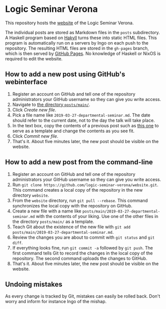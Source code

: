# Logic Seminar Verona

This repository hosts the
[website](https://www.logicverona.it/) of the Logic Seminar
Verona.

The individual posts are stored as Markdown files in the `posts` subdirectory.
A Haskell program based on [Hakyll](https://jaspervdj.be/hakyll/) turns these
into static HTML files. This program is automatically run on a servers by Ingo
on each push to the repository. The resulting HTML
files are stored in the `gh-pages` branch, which is then served by [GitHub
Pages](https://pages.github.com). No knowledge of Haskell or NixOS is required
to edit the website.


## How to add a new post using GitHub's webinterface

1. Register an account on GitHub and tell one of the repository administrators
   your GitHub username so they can give you write access.
2. Navigate to [the directory `posts/main/`](https://github.com/logic-seminar-verona/website/tree/master/posts/main).
3. Click *Create new file*.
4. Pick a file name like `2019-03-27-departmental-seminar.md`. The date should
   refer to the current date, not to the day the talk will take place.
5. In the text box, copy the contents of a previous post such as [this
   one](https://raw.githubusercontent.com/logic-seminar-verona/website/master/posts/main/2019-03-27-departmental-seminar.md)
   to serve as a template and change the contents as you see fit.
6. Click *Commit new file*.
7. That's it. About five minutes later, the new post should be visible on the
   website.


## How to add a new post from the command-line

1. Register an account on GitHub and tell one of the repository administrators
   your GitHub username so they can give you write access.
2. Run `git clone https://github.com/logic-seminar-verona/website.git`. This
   command creates a local copy of the repository in the new directory
   `website`.
3. From the `website` directory, run `git pull --rebase`. This command synchronizes
   the local copy with the repository on GitHub.
4. Create a new file with a name like `posts/main/2019-03-27-departmental-seminar.md`
   with the contents of your liking. Use one of the other files in the
   directory `posts/main/` as a template.
5. Teach Git about the existence of the new file with
   `git add posts/main/2019-03-27-departmental-seminar.md`.
6. Review the changes you are about to commit with `git status` and `git diff`.
7. If everything looks fine, run `git commit -a` followed by `git push`. The
   first command tells Git to record the changes in the local copy of the
   repository. The second command uploads the changes to GitHub.
8. That's it. About five minutes later, the new post should be visible on the
   website.


## Undoing mistakes

As every change is tracked by Git, mistakes can easily be rolled back. Don't
worry and inform for instance Ingo of the mishap.
